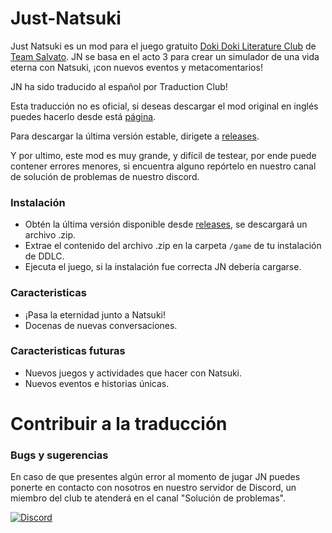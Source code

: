 # Just-Natsuki
Just Natsuki es un mod para el juego gratuito [Doki Doki Literature Club](https://www.ddlc.moe) de [Team Salvato](http://teamsalvato.com). JN se basa en el acto 3 para crear un simulador de una vida eterna con Natsuki, ¡con nuevos eventos y metacomentarios!

JN ha sido traducido al español por Traduction Club!

Esta traducción no es oficial, si deseas descargar el mod original en inglés puedes hacerlo desde está [página](https://github.com/Just-Natsuki-Team/NatsukiModDev).

Para descargar la última versión estable, dirigete a [releases](https://github.com/Traduction-Club/Just-Natsuki/releases).

Y por ultimo, este mod es muy grande, y difícil de testear, por ende puede contener errores menores, si encuentra alguno repórtelo en nuestro canal de solución de problemas de nuestro discord.

### Instalación

* Obtén la última versión disponible desde [releases](https://github.com/Traduction-Club/Just-Natsuki/releases), se descargará un archivo .zip.
* Extrae el contenido del archivo .zip en la carpeta `/game` de tu instalación de DDLC.
* Ejecuta el juego, si la instalación fue correcta JN debería cargarse.

### Caracteristicas

* ¡Pasa la eternidad junto a Natsuki!
* Docenas de nuevas conversaciones.

### Caracteristicas futuras

* Nuevos juegos y actividades que hacer con Natsuki.
* Nuevos eventos e historias únicas.

# Contribuir a la traducción

### Bugs y sugerencias
En caso de que presentes algún error al momento de jugar JN puedes ponerte en contacto con nosotros en nuestro servidor de Discord, un miembro del club te atenderá en el canal "Solución de problemas".

[![Discord](https://discord.com/api/guilds/856018133264498718/widget.png?style=banner1)](https://discord.gg/vBzKDscWqT)
